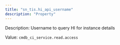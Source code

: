 ```yaml
---
title: "sn_tis.hi_api_username"
description: "Property"
---
```


Description: Username to query HI for instance details

Value: `cmdb_ci_service.read.access`